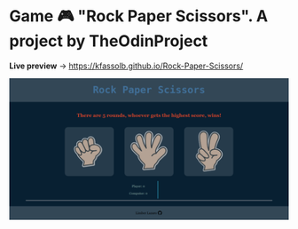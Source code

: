 # Game 🎮 "Rock Paper Scissors". A project by TheOdinProject

**Live preview** -> https://kfassolb.github.io/Rock-Paper-Scissors/

![screenshot](/assets/img/screenshot-projectfinish.png)
